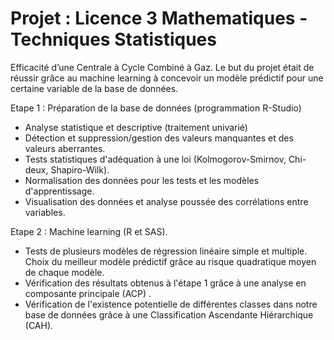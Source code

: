 # Projet : Licence 3 Mathematiques - Techniques Statistiques

Efficacité d’une Centrale à Cycle Combiné à Gaz. 
Le but du projet était de réussir grâce au machine learning à concevoir un modèle prédictif pour une certaine variable de la base de données.

Etape 1 : Préparation de la base de données (programmation R-Studio)
- Analyse statistique et descriptive (traitement univarié)
- Détection et suppression/gestion des valeurs manquantes et des valeurs aberrantes.
- Tests statistiques d'adéquation à une loi (Kolmogorov-Smirnov, Chi-deux, Shapiro-Wilk).
- Normalisation des données pour les tests et les modèles d'apprentissage.
- Visualisation des données et analyse poussée des corrélations entre variables. 

Etape 2 : Machine learning (R et SAS).
- Tests de plusieurs modèles de régression linéaire simple et multiple. Choix du meilleur modèle prédictif grâce au risque quadratique moyen de chaque modèle.
- Vérification des résultats obtenus à l'étape 1 grâce à une analyse en composante principale (ACP) .
- Vérification de l'existence potentielle de différentes classes dans notre base de données grâce à une Classification Ascendante Hiérarchique (CAH).
